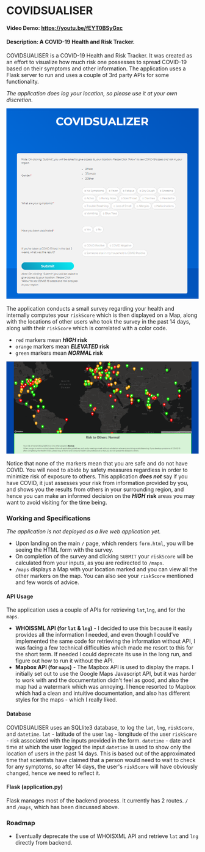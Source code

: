 # COVIDSUALISER
#### Video Demo:  https://youtu.be/fEYT0BSyGxc
#### Description: A COVID-19 Health and Risk Tracker. 

COVIDSUALISER is a COVID-19 Health and Risk Tracker. It was created as an effort to visualize how much risk one possesses to spread COVID-19 based on their symptoms and other information. The application uses a Flask server to run and uses a couple of 3rd party APIs for some functionality.

*The application does log your location, so please use it at your own discretion.*
 
![Form](./static/img/form.png)

The application conducts a small survey regarding your health and internally computes your `riskScore` which is then displayed on a Map, along with the locations of other users who took the survey in the past 14 days, along with their `riskScore` which is correlated with a color code. 
* `red` markers mean **_HIGH_ risk** 
* `orange` markers mean **_ELEVATED_ risk**
* `green` markers mean **_NORMAL_ risk**

![Maps](./static/img/maps.png)

Notice that none of the markers mean that you are safe and do not have COVID. You will need to abide by safety measures regardless in order to minimize risk of exposure to others. 
This application **_does not_** say if you have COVID, it just assesses your risk from information provided by you, and shows you the results from others in your surrounding region, and hence you can make an informed decision on the **_HIGH_ risk** areas you may want to avoid visiting for the time being.

### Working and Specifications
*The application is not deployed as a live web application yet.*
* Upon landing on the main `/` page, which renders `form.html`, you will be seeing the HTML form with the survey.
* On completion of the survey and clicking `SUBMIT` your `riskScore` will be calculated from your inputs, as you are redirected to `/maps`.
* `/maps` displays a Map with your location marked and you can view all the other markers on the map. You can also see your `riskScore` mentioned and few words of advice.

#### API Usage
The application uses a couple of APIs for retrieving `lat`,`lng`, and for the `maps`. 
* **WHOISSML API (for `lat` & `lng`)** - I decided to use this because it easily provides all the information I needed, and even though I could've implemented the same code for retrieving the information without API, I was facing a few technical difficulties which made me resort to this for the short term. If needed I could deprecate its use in the long run, and figure out how to run it without the API.
* **Mapbox API (for `maps`)** - The Mapbox API is used to display the maps. I initially set out to use the Google Maps Javascript API, but it was harder to work with and the documentation didn't feel as good, and also the map had a watermark which was annoying. I hence resorted to Mapbox which had a clean and intuitive documentation, and also has different styles for the maps - which I really liked.

#### Database
COVIDSUALISER uses an SQLlite3 database, to log the `lat`, `lng`, `riskScore`, and `datetime`. 
`lat` - latitude of the user
`lng` - longitude of the user
`riskScore` - risk associated with the inputs provided in the form.
`datetime` - date and time at which the user logged the input
`datetime` is used to show only the location of users in the past 14 days. This is based out of the approximated time that scientists have claimed that a person would need to wait to check for any symptoms, so after 14 days, the user's `riskScore` will have obviously changed, hence we need to reflect it.

#### Flask (application.py)
Flask manages most of the backend process. 
It currently has 2 routes. `/` and `/maps`, which has been discussed above.

### Roadmap
* Eventually deprecate the use of WHOISXML API and retrieve `lat` and `lng` directly from backend. 


